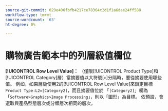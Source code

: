 ```yaml
---
source-git-commit: 029e406fbfb4217ce78364c2d1f1a6dae24ff588
workflow-type: tm+mt
source-wordcount: '63'
ht-degree: 0%

---
```

# 購物廣告範本中的列層級值欄位

**[!UICONTROL Row Level Value]：** （僅限[!UICONTROL Product Type]和[!UICONTROL Category]層）當摘要值以大符號[`>`]分隔時，要從摘要使用哪些值。 例如，如果層級使用2的[!UICONTROL Row Level Value]來鎖定目標`Product Type:L2=[Category2]`，而且摘要值位於
「`[Category2]`」欄為「`Software>Graphics>Image Processing`」，則以「圖形」為目標。 依預設，會選取與產品型態層次或分類層次相同的層次。
